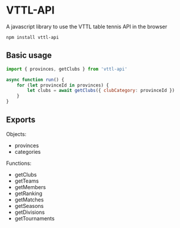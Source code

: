 # VTTL-API

A javascript library to use the VTTL table tennis API in the browser

```
npm install vttl-api
```

## Basic usage

```javascript
import { provinces, getClubs } from 'vttl-api'

async function run() {
	for (let provinceId in provinces) {
		let clubs = await getClubs({ clubCategory: provinceId })
	}
}
```

## Exports

Objects:

-   provinces
-   categories

Functions:

-   getClubs
-   getTeams
-   getMembers
-   getRanking
-   getMatches
-   getSeasons
-   getDivisions
-   getTournaments
